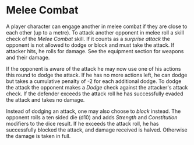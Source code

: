 # Melee Combat

A player character can engage another in melee combat if they are close to each
other (up to a metre). To attack another opponent in melee roll a skill check
of the _Melee Combat_ skill. If it counts as a _surprise attack_ the
opponent is not allowed to dodge or block and must take the attack. If attacker
hits, he rolls for damage. See the equipment section for weapons and their
damage.

If the opponent is aware of the attack he may now use one of his actions this
round to dodge the attack. If he has no more actions left, he can dodge but
takes a cumulative penalty of -2 for each additional dodge. To dodge the
attack the opponent makes a _Dodge_ check against the attacker's attack
check. If the defender exceeds the attack roll he has successfully evaded the
attack and takes no damage.

Instead of dodging an attack, one may also choose to _block_ instead. The
opponent rolls a ten sided die (d10) and adds _Strength_ and _Constitution_
modifiers to the dice result. If he exceeds the attack roll, he has
successfully blocked the attack, and damage received is halved. Otherwise the
damage is taken in full.
